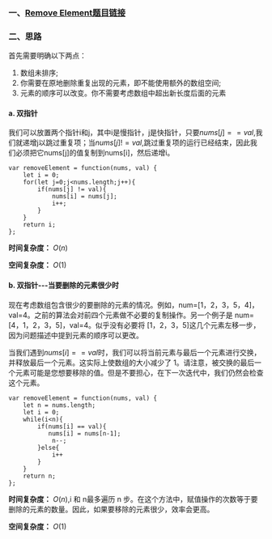 ### 一、[Remove Element题目链接](https://leetcode.com/problems/remove-element/)
### 二、思路
首先需要明确以下两点：
1. 数组未排序;
2. 你需要在原地删除重复出现的元素，即不能使用额外的数组空间;
3. 元素的顺序可以改变。你不需要考虑数组中超出新长度后面的元素

#### a. 双指针
我们可以放置两个指针i和j，其中i是慢指针，j是快指针，只要$nums[j] == val$,我们就递增j以跳过重复项；当$nums[j] != val$,跳过重复项的运行已经结束，因此我们必须把它nums[j]的值复制到nums[i]，然后递增i。
```
var removeElement = function(nums, val) {
    let i = 0;
    for(let j=0;j<nums.length;j++){
        if(nums[j] != val){
            nums[i] = nums[j];
            i++;
        }
    }
    return i;
};
```
**时间复杂度：** $O(n)$

**空间复杂度：** $O(1)$
#### b. 双指针---当要删除的元素很少时
现在考虑数组包含很少的要删除的元素的情况。例如，num=[1，2，3，5，4]，val=4。之前的算法会对前四个元素做不必要的复制操作。另一个例子是 num=[4，1，2，3，5]，val=4。似乎没有必要将 [1，2，3，5]这几个元素左移一步，因为问题描述中提到元素的顺序可以更改。

当我们遇到$nums[i] == val$时，我们可以将当前元素与最后一个元素进行交换，并释放最后一个元素。这实际上使数组的大小减少了 1。请注意，被交换的最后一个元素可能是您想要移除的值。但是不要担心，在下一次迭代中，我们仍然会检查这个元素。

```
var removeElement = function(nums, val) {
    let n = nums.length;
    let i = 0;
    while(i<n){
        if(nums[i] == val){
           nums[i] = nums[n-1];
            n--;
        }else{
            i++
        }
    }
    return n;
};
```

**时间复杂度：** $O(n)$,i 和 n最多遍历 n 步。在这个方法中，赋值操作的次数等于要删除的元素的数量。因此，如果要移除的元素很少，效率会更高。

**空间复杂度：** $O(1)$


